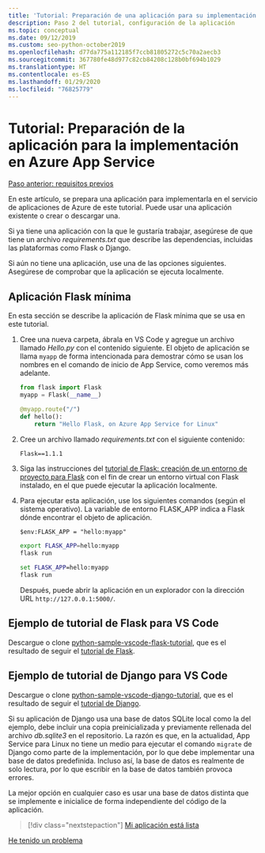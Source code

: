 ```yaml
---
title: 'Tutorial: Preparación de una aplicación para su implementación en Azure App Service en Linux desde Visual Studio Code'
description: Paso 2 del tutorial, configuración de la aplicación
ms.topic: conceptual
ms.date: 09/12/2019
ms.custom: seo-python-october2019
ms.openlocfilehash: d77da775a112185f7ccb81805272c5c70a2aecb3
ms.sourcegitcommit: 367780fe48d977c82cb84208c128b0bf694b1029
ms.translationtype: HT
ms.contentlocale: es-ES
ms.lasthandoff: 01/29/2020
ms.locfileid: "76825779"
---
```

# <a name="tutorial-prepare-your-app-for-deployment-to-azure-app-service"></a>Tutorial: Preparación de la aplicación para la implementación en Azure App Service

[Paso anterior: requisitos previos](tutorial-deploy-app-service-on-linux-01.md)

En este artículo, se prepara una aplicación para implementarla en el servicio de aplicaciones de Azure de este tutorial. Puede usar una aplicación existente o crear o descargar una.

Si ya tiene una aplicación con la que le gustaría trabajar, asegúrese de que tiene un archivo *requirements.txt* que describe las dependencias, incluidas las plataformas como Flask o Django.

Si aún no tiene una aplicación, use una de las opciones siguientes. Asegúrese de comprobar que la aplicación se ejecuta localmente.

## <a name="minimal-flask-app"></a>Aplicación Flask mínima

En esta sección se describe la aplicación de Flask mínima que se usa en este tutorial.

1. Cree una nueva carpeta, ábrala en VS Code y agregue un archivo llamado *Hello.py* con el contenido siguiente. El objeto de aplicación se llama `myapp` de forma intencionada para demostrar cómo se usan los nombres en el comando de inicio de App Service, como veremos más adelante.

    ```python
    from flask import Flask
    myapp = Flask(__name__)

    @myapp.route("/")
    def hello():
        return "Hello Flask, on Azure App Service for Linux"
    ```

1. Cree un archivo llamado *requirements.txt* con el siguiente contenido:

    ```text
    Flask==1.1.1
    ```

1. Siga las instrucciones del [tutorial de Flask: creación de un entorno de proyecto para Flask](https://code.visualstudio.com/docs/python/tutorial-flask#create-a-project-environment-for-flask) con el fin de crear un entorno virtual con Flask instalado, en el que puede ejecutar la aplicación localmente.

1. Para ejecutar esta aplicación, use los siguientes comandos (según el sistema operativo). La variable de entorno FLASK_APP indica a Flask dónde encontrar el objeto de aplicación.

    ```ps
    $env:FLASK_APP = "hello:myapp"
    ```

    ```bash
    export FLASK_APP=hello:myapp
    flask run
    ```

    ```cmd
    set FLASK_APP=hello:myapp
    flask run
    ```

    Después, puede abrir la aplicación en un explorador con la dirección URL `http://127.0.0.1:5000/`.

## <a name="vs-code-flask-tutorial-sample"></a>Ejemplo de tutorial de Flask para VS Code

Descargue o clone [python-sample-vscode-flask-tutorial](https://github.com/Microsoft/python-sample-vscode-flask-tutorial), que es el resultado de seguir el [tutorial de Flask](https://code.visualstudio.com/docs/python/tutorial-flask).

## <a name="vs-code-django-tutorial-sample"></a>Ejemplo de tutorial de Django para VS Code

Descargue o clone [python-sample-vscode-django-tutorial](https://github.com/Microsoft/python-sample-vscode-django-tutorial), que es el resultado de seguir el [tutorial de Django](https://code.visualstudio.com/docs/python/tutorial-django).

Si su aplicación de Django usa una base de datos SQLite local como la del ejemplo, debe incluir una copia preinicializada y previamente rellenada del archivo *db.sqlite3* en el repositorio. La razón es que, en la actualidad, App Service para Linux no tiene un medio para ejecutar el comando `migrate` de Django como parte de la implementación, por lo que debe implementar una base de datos predefinida. Incluso así, la base de datos es realmente de solo lectura, por lo que escribir en la base de datos también provoca errores.

La mejor opción en cualquier caso es usar una base de datos distinta que se implemente e inicialice de forma independiente del código de la aplicación.

> [!div class="nextstepaction"]
> [Mi aplicación está lista](tutorial-deploy-app-service-on-linux-03.md)

[He tenido un problema](https://www.research.net/r/PWZWZ52?tutorial=vscode-appservice-python&step=02-prepare-app)
